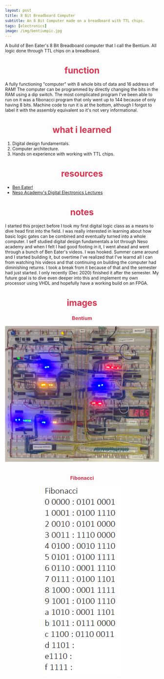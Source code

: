 ```yaml
---
layout: post
title: 8 Bit Breadboard Computer
subtitle: An 8 Bit Computer made on a breadboard with TTL chips.
tags: [electronics]
image: /img/bentiumpic.jpg
---
```

A build of Ben Eater's 8 Bit Breadboard computer that I call the Bentium. All logic done through TTL chips on a breadboard.

<h1> <center> <font color="#DB324D"> function </font> </center> </h1>

A fully functioning "computer" with 8 whole bits of data and 16 address of RAM! The computer can be programmed by directly changing the bits in the RAM using a dip switch. The most complicated program I've been able to run on it was a fibonacci program that only went up to 144 because of only having 8 bits. Machine code to run it is at the bottom, although I forgot to label it with the assembly equivalent so it's not very informational.

<h1> <center> <font color="#DB324D"> what i learned </font> </center> </h1>

1. Digital design fundamentals.
2. Computer architecture.
3. Hands on experience with working with TTL chips.

<h1> <center> <font color="#DB324D"> resources </font> </center> </h1>

- [Ben Eater!](https://www.youtube.com/c/BenEater/videos)
- [Neso Academy's Digital Electronics Lectures](https://www.youtube.com/watch?v=M0mx8S05v60&list=PLBlnK6fEyqRjMH3mWf6kwqiTbT798eAOm)

<h1> <center> <font color="#DB324D"> notes </font> </center> </h1>

I started this project before I took my first digital logic class as a means to dive head first into the field. I was really interested in learning about how basic logic gates can be combined and eventually turned into a whole computer. I self studied digital design fundamentals a lot through Neso academy and when I felt I had good footing in it, I went ahead and went through a bunch of Ben Eater's videos. I was hooked. Summer came around and I started building it, but overtime I've realized that I've learnd all I can from watching his videos and that continuing on building the computer had diminishing returns. I took a break from it because of that and the semester had just started. I only recently (Dec 2020) finished it after the semester. My future goal is to dive even deeper into this and implement my own processor using VHDL and hopefully have a working build on an FPGA.

<h1> <center> <font color="#DB324D"> images </font> </center> </h1>
<center>
<h3> <center> <font color="#DB324D"> Bentium </font> </center> </h3>
<img src="https://raw.githubusercontent.com/almazarrafael/almazarrafael.github.io/master/img/bentium.jpg" alt="Bentium">
<br>
<br>
<h3> <center> <font color="#DB324D"> Fibonacci </font> </center> </h3>
<img src="https://raw.githubusercontent.com/almazarrafael/almazarrafael.github.io/master/img/fib.png" alt="Fibonacci">

</center>
